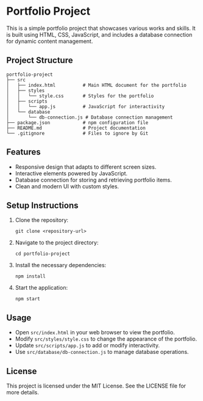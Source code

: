 # Portfolio Project

This is a simple portfolio project that showcases various works and skills. It is built using HTML, CSS, JavaScript, and includes a database connection for dynamic content management.

## Project Structure

```
portfolio-project
├── src
│   ├── index.html          # Main HTML document for the portfolio
│   ├── styles
│   │   └── style.css       # Styles for the portfolio
│   ├── scripts
│   │   └── app.js          # JavaScript for interactivity
│   └── database
│       └── db-connection.js # Database connection management
├── package.json            # npm configuration file
├── README.md               # Project documentation
└── .gitignore              # Files to ignore by Git
```

## Features

- Responsive design that adapts to different screen sizes.
- Interactive elements powered by JavaScript.
- Database connection for storing and retrieving portfolio items.
- Clean and modern UI with custom styles.

## Setup Instructions

1. Clone the repository:
   ```
   git clone <repository-url>
   ```

2. Navigate to the project directory:
   ```
   cd portfolio-project
   ```

3. Install the necessary dependencies:
   ```
   npm install
   ```

4. Start the application:
   ```
   npm start
   ```

## Usage

- Open `src/index.html` in your web browser to view the portfolio.
- Modify `src/styles/style.css` to change the appearance of the portfolio.
- Update `src/scripts/app.js` to add or modify interactivity.
- Use `src/database/db-connection.js` to manage database operations.

## License

This project is licensed under the MIT License. See the LICENSE file for more details.